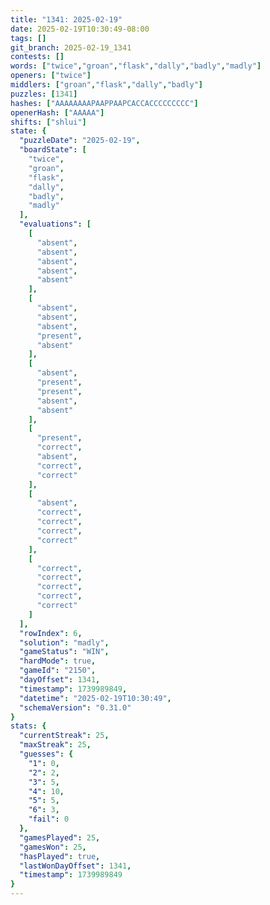 ```yaml
---
title: "1341: 2025-02-19"
date: 2025-02-19T10:30:49-08:00
tags: []
git_branch: 2025-02-19_1341
contests: []
words: ["twice","groan","flask","dally","badly","madly"]
openers: ["twice"]
middlers: ["groan","flask","dally","badly"]
puzzles: [1341]
hashes: ["AAAAAAAAPAAPPAAPCACCACCCCCCCCC"]
openerHash: ["AAAAA"]
shifts: ["shlui"]
state: {
  "puzzleDate": "2025-02-19",
  "boardState": [
    "twice",
    "groan",
    "flask",
    "dally",
    "badly",
    "madly"
  ],
  "evaluations": [
    [
      "absent",
      "absent",
      "absent",
      "absent",
      "absent"
    ],
    [
      "absent",
      "absent",
      "absent",
      "present",
      "absent"
    ],
    [
      "absent",
      "present",
      "present",
      "absent",
      "absent"
    ],
    [
      "present",
      "correct",
      "absent",
      "correct",
      "correct"
    ],
    [
      "absent",
      "correct",
      "correct",
      "correct",
      "correct"
    ],
    [
      "correct",
      "correct",
      "correct",
      "correct",
      "correct"
    ]
  ],
  "rowIndex": 6,
  "solution": "madly",
  "gameStatus": "WIN",
  "hardMode": true,
  "gameId": "2150",
  "dayOffset": 1341,
  "timestamp": 1739989849,
  "datetime": "2025-02-19T10:30:49",
  "schemaVersion": "0.31.0"
}
stats: {
  "currentStreak": 25,
  "maxStreak": 25,
  "guesses": {
    "1": 0,
    "2": 2,
    "3": 5,
    "4": 10,
    "5": 5,
    "6": 3,
    "fail": 0
  },
  "gamesPlayed": 25,
  "gamesWon": 25,
  "hasPlayed": true,
  "lastWonDayOffset": 1341,
  "timestamp": 1739989849
}
---
```

<!-- more -->
